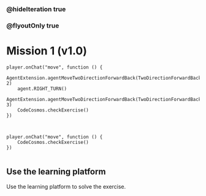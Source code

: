 ### @hideIteration true
### @flyoutOnly true
# Mission 1 (v1.0)

```blocks
player.onChat("move", function () {
    AgentExtension.agentMoveTwoDirectionForwardBack(TwoDirectionForwardBack.Forward, 2)
    agent.RIGHT_TURN()
    AgentExtension.agentMoveTwoDirectionForwardBack(TwoDirectionForwardBack.Forward, 3)
    CodeCosmos.checkExercise()
})



```

```template
player.onChat("move", function () {
    CodeCosmos.checkExercise()
})


```
## Use the learning platform
Use the learning platform to solve the exercise.